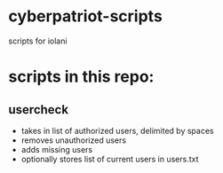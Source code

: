 # cyberpatriot-scripts
scripts for iolani

# scripts in this repo:
## usercheck
- takes in list of authorized users, delimited by spaces
- removes unauthorized users
- adds missing users
- optionally stores list of current users in users.txt
